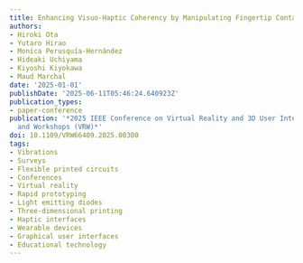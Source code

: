 ```yaml
---
title: Enhancing Visuo-Haptic Coherency by Manipulating Fingertip Contact Tilt
authors:
- Hiroki Ota
- Yutaro Hirao
- Monica Perusquía-Hernández
- Hideaki Uchiyama
- Kiyoshi Kiyokawa
- Maud Marchal
date: '2025-01-01'
publishDate: '2025-06-11T05:46:24.640923Z'
publication_types:
- paper-conference
publication: '*2025 IEEE Conference on Virtual Reality and 3D User Interfaces Abstracts
  and Workshops (VRW)*'
doi: 10.1109/VRW66409.2025.00300
tags:
- Vibrations
- Surveys
- Flexible printed circuits
- Conferences
- Virtual reality
- Rapid prototyping
- Light emitting diodes
- Three-dimensional printing
- Haptic interfaces
- Wearable devices
- Graphical user interfaces
- Educational technology
---
```

